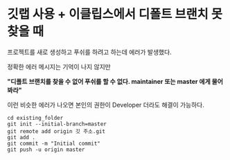# 깃랩 사용 + 이클립스에서 디폴트 브랜치 못찾을 때

프로젝트를 새로 생성하고 푸쉬를 하려고 하는데 에러가 발생했다.

정확한 에러 메시지는 기억이 나지 않지만 

**"디폴트 브랜치를 찾을 수 없어 푸쉬를 할 수 없다. maintainer 또는 master 에게 물어봐라"**

이런 비슷한 에러가 나오면 본인의 권한이 Developer 더라도 해결이 가능하다.

```
cd existing_folder
git init --initial-branch=master
git remote add origin 깃 주소.git
git add .
git commit -m "Initial commit"
git push -u origin master
```
